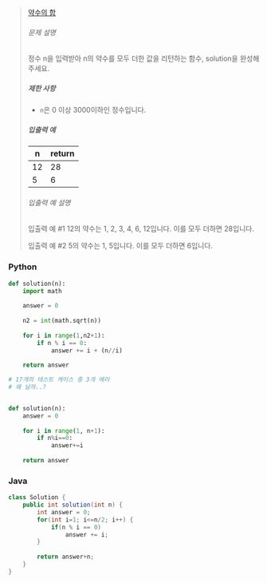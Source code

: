 > [약수의 합](https://programmers.co.kr/learn/courses/30/lessons/12928?language=java)
>
> ###### 문제 설명
>
> 정수 n을 입력받아 n의 약수를 모두 더한 값을 리턴하는 함수, solution을 완성해주세요.
>
> ##### 제한 사항
>
> - `n`은 0 이상 3000이하인 정수입니다.
>
> ##### 입출력 예
>
> | n    | return |
> | ---- | ------ |
> | 12   | 28     |
> | 5    | 6      |
>
> ###### 입출력 예 설명
>
> 입출력 예 #1
> 12의 약수는 1, 2, 3, 4, 6, 12입니다. 이를 모두 더하면 28입니다.
>
> 입출력 예 #2
> 5의 약수는 1, 5입니다. 이를 모두 더하면 6입니다.

### Python

```python
def solution(n):
    import math
    
    answer = 0
    
    n2 = int(math.sqrt(n))
  
    for i in range(1,n2+1):
        if n % i == 0:
            answer += i + (n//i)
            
    return answer

# 17개의 테스트 케이스 중 3개 에러
# 왜 날까..?


def solution(n):    
    answer = 0
        
    for i in range(1, n+1):
        if n%i==0:
            answer+=i
            
    return answer
```

### Java

```java
class Solution {
    public int solution(int n) {
        int answer = 0;
        for(int i=1; i<=n/2; i++) {
        	if(n % i == 0)
        		answer += i;
        }
        
        return answer+n;
    }
}
```

